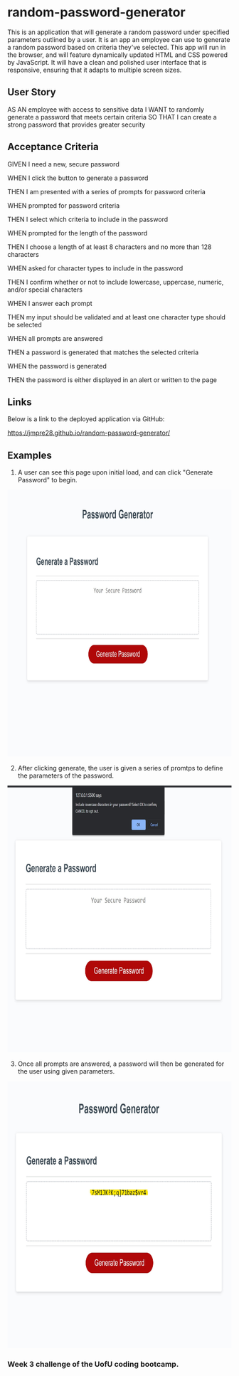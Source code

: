 # random-password-generator
This is an application that will generate a random password under specified parameters outlined by a user. It is an app an employee can use to generate 
a random password based on criteria they've selected. This app will run in the browser, and will feature dynamically updated HTML and CSS powered by 
JavaScript. It will have a clean and polished user interface that is responsive, ensuring that it adapts to multiple screen sizes.

## User Story
AS AN employee with access to sensitive data
I WANT to randomly generate a password that meets certain criteria
SO THAT I can create a strong password that provides greater security

## Acceptance Criteria
GIVEN I need a new, secure password

WHEN I click the button to generate a password

THEN I am presented with a series of prompts for password criteria

WHEN prompted for password criteria

THEN I select which criteria to include in the password

WHEN prompted for the length of the password

THEN I choose a length of at least 8 characters and no more than 128 characters

WHEN asked for character types to include in the password

THEN I confirm whether or not to include lowercase, uppercase, numeric, and/or special characters

WHEN I answer each prompt

THEN my input should be validated and at least one character type should be selected

WHEN all prompts are answered

THEN a password is generated that matches the selected criteria

WHEN the password is generated

THEN the password is either displayed in an alert or written to the page

## Links
Below is a link to the deployed application via GitHub:

https://jmpre28.github.io/random-password-generator/

## Examples
1. A user can see this page upon initial load, and can click "Generate Password" to begin.

<img src="./assets/images/randomPasswordGenerator1.jpg" alt="Homepage of the application. (A blank text box with a button)"
            width=800 height=600>

2. After clicking generate, the user is given a series of promtps to define the parameters of the password.

<img src="./assets/images/randomPasswordGenerator2.jpg" alt="A message prompt appearing on the webpage." width=800 height=600>

3. Once all prompts are answered, a password will then be generated for the user using given parameters.

<img src="./assets/images/randomPasswordGenerator3.jpg" alt="A generated password displayed in a text box." width=800 height=600>


### Week 3 challenge of the UofU coding bootcamp.
